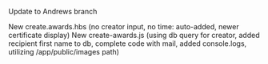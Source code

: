 Update to Andrews branch

New create.awards.hbs (no creator input, no time: auto-added, newer certificate display)
New create-awards.js (using db query for creator, added recipient first name to db, complete code with mail, added console.logs, utilizing /app/public/images path)
